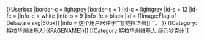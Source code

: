 {{Userbox
  |border-c = lightgrey
  |border-s = 1
  |id-c     = lightgrey
  |id-s     = 12
  |id-fc    = 
  |info-c   = white
  |info-s   = 9
  |info-fc  = black
  |id       = [[Image:Flag of Delaware.svg|60px]]
  |info     = 这个用户居住于'''[[特拉华州]]'''。
}}
<includeonly>
[[Category:特拉华州维基人|{{PAGENAME}}]]
</includeonly><noinclude>
[[Category:特拉华州维基人|康乃狄克州]]
</noinclude>